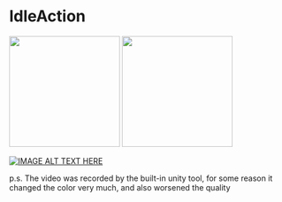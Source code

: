 # IdleAction

<div>
   <img src="https://sun9-west.userapi.com/sun9-63/s/v1/if2/WuNb0b1ZlFgrsGnbUQndOWSitRKn9zuBsOU2R6xKl4nUIBPegZw2PRs32JmeIIzuxm7FbU9yVs8WUhBdDmsFSo-x.jpg?size=540x1080&quality=95&type=album" width="200"/>
   <img src="https://sun9-west.userapi.com/sun9-63/s/v1/if2/tWTVIcRwPGi-FfprwSm3rFp8tREEzH-NRiEa0sNfhlpRCRv3q195tTd4ygIrYFYD8rARQT2BnYNx2X4KJ07puz6y.jpg?size=540x1080&quality=95&type=album" width="200"/>
</div>


[![IMAGE ALT TEXT HERE](https://img.youtube.com/vi/xGiR_NUwAE0/0.jpg)](https://www.youtube.com/watch?v=xGiR_NUwAE0)


p.s. The video was recorded by the built-in unity tool, 
for some reason it changed the color very much, and also worsened the quality
